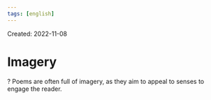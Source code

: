 ```yaml
---
tags: [english] 
---
```

Created: 2022-11-08

# Imagery
?
Poems are often full of imagery, as they aim to appeal to senses to engage the reader.
<!--SR:!2023-12-16,24,250-->